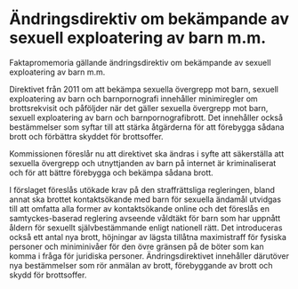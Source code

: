# Ändringsdirektiv om bekämpande av sexuell exploatering av barn m.m.

Faktapromemoria gällande ändringsdirektiv om bekämpande av sexuell exploatering av barn m.m.

Direktivet från 2011 om att bekämpa sexuella övergrepp mot barn, sexuell exploatering av barn och barnpornografi innehåller minimiregler om brottsrekvisit och påföljder när det gäller sexuella övergrepp mot barn, sexuell exploatering av barn och barnpornografibrott. Det innehåller också bestämmelser som syftar till att stärka åtgärderna för att förebygga sådana brott och förbättra skyddet för brottsoffer.

Kommissionen föreslår nu att direktivet ska ändras i syfte att säkerställa att sexuella övergrepp och utnyttjanden av barn på internet är kriminaliserat och för att bättre förebygga och bekämpa sådana brott.

I förslaget föreslås utökade krav på den straffrättsliga regleringen, bland annat ska brottet kontaktsökande med barn för sexuella ändamål utvidgas till att omfatta alla former av kontaktsökande online och det föreslås en
samtyckes-baserad reglering avseende våldtäkt för barn som har uppnått åldern för sexuellt självbestämmande enligt nationell rätt. Det introduceras också ett antal nya brott, höjningar av lägsta tillåtna maximistraff för fysiska personer och miniminivåer för den övre gränsen på de böter som kan komma i fråga för juridiska personer. Ändringsdirektivet innehåller därutöver nya bestämmelser som rör anmälan av brott, förebyggande av brott och skydd för brottsoffer.
